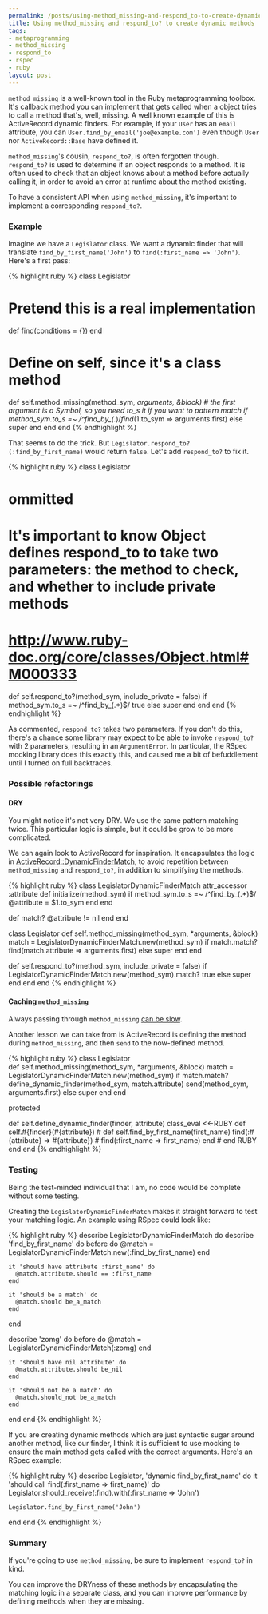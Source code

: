 ```yaml
--- 
permalink: /posts/using-method_missing-and-respond_to-to-create-dynamic-methods.html
title: Using method_missing and respond_to? to create dynamic methods
tags: 
- metaprogramming
- method_missing
- respond_to
- rspec
- ruby
layout: post
---
```

`method_missing` is a well-known tool in the Ruby metaprogramming toolbox. It's callback method you can implement that gets called when a object tries to call a method that's, well, missing. A well known example of this is ActiveRecord dynamic finders. For example, if your `User` has an `email` attribute, you can `User.find_by_email('joe@example.com')` even though `User` nor `ActiveRecord::Base` have defined it.

`method_missing`'s cousin, `respond_to?`, is often forgotten though. `respond_to?` is used to determine if an object responds to a method. It is often used to check that an object knows about a method before actually calling it, in order to avoid an error at runtime about the method existing.

To have a consistent API when using `method_missing`, it's important to implement a corresponding `respond_to?`.

### Example

Imagine we have a `Legislator` class. We want a dynamic finder that will translate `find_by_first_name('John')` to `find(:first_name => 'John')`. Here's a first pass:

{% highlight ruby %}
class Legislator
  # Pretend this is a real implementation
  def find(conditions = {})
  end
  
  # Define on self, since it's  a class method
  def self.method_missing(method_sym, *arguments, &block)
    # the first argument is a Symbol, so you need to_s it if you want to pattern match
    if method_sym.to_s =~ /^find_by_(.*)$/
      find($1.to_sym => arguments.first)
    else
      super
    end
  end
end
{% endhighlight %}

That seems to do the trick. But `Legislator.respond_to?(:find_by_first_name)` would return `false`. Let's add `respond_to?` to fix it.

{% highlight ruby %}
class Legislator
  # ommitted
  
  # It's important to know Object defines respond_to to take two parameters: the method to check, and whether to include private methods
  # http://www.ruby-doc.org/core/classes/Object.html#M000333
  def self.respond_to?(method_sym, include_private = false)
    if method_sym.to_s =~ /^find_by_(.*)$/
      true
    else
      super
    end
  end
end
{% endhighlight %}
    
As commented, `respond_to?` takes two parameters. If you don't do this, there's a chance some library may expect to be able to invoke `respond_to?` with 2 parameters, resulting in an `ArgumentError`. In particular, the RSpec mocking library does this exactly this, and caused me a bit of befuddlement until I turned on full backtraces.

### Possible refactorings

#### DRY

You might notice it's not very DRY. We use the same pattern matching twice. This particular logic is simple, but it could be grow to be more complicated.

We can again look to ActiveRecord for inspiration. It encapsulates the logic in [ActiveRecord::DynamicFinderMatch](http://api.rubyonrails.org/classes/ActiveRecord/DynamicFinderMatch.html), to avoid repetition between `method_missing` and `respond_to?`, in addition to simplifying the methods.


{% highlight ruby %}
class LegislatorDynamicFinderMatch
  attr_accessor :attribute
  def initialize(method_sym)
    if method_sym.to_s =~ /^find_by_(.*)$/
      @attribute = $1.to_sym
    end
  end
  
  def match?
    @attribute != nil
  end
end

class Legislator
  def self.method_missing(method_sym, *arguments, &block)
    match = LegislatorDynamicFinderMatch.new(method_sym)
    if match.match?
      find(match.attribute => arguments.first)
    else
      super
    end
  end

  def self.respond_to?(method_sym, include_private = false)
    if LegislatorDynamicFinderMatch.new(method_sym).match?
      true
    else
      super
    end
  end
end
{% endhighlight %}

#### Caching `method_missing`

Always passing through `method_missing` [can be slow](http://www.jroller.com/dscataglini/entry/speeding_up_method_missing).

Another lesson we can take from is ActiveRecord is defining the method during `method_missing`, and then `send` to the now-defined method.

{% highlight ruby %}
class Legislator    
  def self.method_missing(method_sym, *arguments, &block)
    match = LegislatorDynamicFinderMatch.new(method_sym)
    if match.match?
      define_dynamic_finder(method_sym, match.attribute)
      send(method_sym, arguments.first)
    else
      super
    end
  end
  
  protected
  
  def self.define_dynamic_finder(finder, attribute)
    class_eval <<-RUBY
      def self.#{finder}(#{attribute})        # def self.find_by_first_name(first_name)
        find(:#{attribute} => #{attribute})   #   find(:first_name => first_name)
      end                                     # end
    RUBY
  end
end
{% endhighlight %}

### Testing

Being the test-minded individual that I am, no code would be complete without some testing.

Creating the `LegislatorDynamicFinderMatch` makes it straight forward to test your matching logic. An example using RSpec could look like:

{% highlight ruby %}
describe LegislatorDynamicFinderMatch do
  describe 'find_by_first_name' do
    before do
      @match = LegislatorDynamicFinderMatch.new(:find_by_first_name)
    end
      
    it 'should have attribute :first_name' do
      @match.attribute.should == :first_name
    end
    
    it 'should be a match' do
      @match.should be_a_match
    end
  end
  
  describe 'zomg' do
    before do
      @match = LegislatorDynamicFinderMatch(:zomg)
    end
    
    it 'should have nil attribute' do
      @match.attribute.should be_nil
    end
    
    it 'should not be a match' do
      @match.should_not be_a_match
    end
  end
end
{% endhighlight %}

If you are creating dynamic methods which are just syntactic sugar around another method, like our finder, I think it is sufficient to use mocking to ensure the main method gets called with the correct arguments. Here's an RSpec example:

{% highlight ruby %}
describe Legislator, 'dynamic find_by_first_name' do
  it 'should call find(:first_name => first_name)' do
    Legislator.should_receive(:find).with(:first_name => 'John')
    
    Legislator.find_by_first_name('John')
  end
end
{% endhighlight %}

### Summary

If you're going to use `method_missing`, be sure to implement `respond_to?` in kind.

You can improve the DRYness of these methods by encapsulating the matching logic in a separate class, and you can improve performance by defining methods when they are missing.

